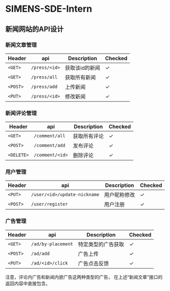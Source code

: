 # SIMENS-SDE-Intern

## 新闻网站的API设计

### 新闻文章管理

| Header   | api           | Description | Checked |
|----------|---------------|-------------|-------------|
| `<GET>`  | `/press/<id>` | 获取该id的新闻    |&check;   |
| `<GET>`  | `/press/all`  | 获取所有新闻      |&check;   |
| `<POST>` | `/press/add`  | 上传新闻        |&check;   |
| `<PUT>`  | `/press/<id>` | 修改新闻        |&check;   |

### 新闻评论管理
| Header     | api             | Description | Checked |
|------------|-----------------|-------------|--------|
| `<GET>`    | `/comment/all`  | 获取所有评论      | &check;  |
| `<POST>`   | `/comment/add`  | 发布评论        | &check;   |
| `<DELETE>` | `/comment/<id>` | 删除评论        | &check;   |

### 用户管理
| Header   | api                          | Description | Checked |
|----------|------------------------------|-------------|---------|
| `<PUT>`  | `/user/<id>/update-nickname` | 用户昵称修改      | &check; |
| `<POST>` | `/user/register`             | 用户注册        | &check; |

### 广告管理
| Header   | api                | Description | Checked  |
|----------|--------------------|-------------|----------|
| `<GET>`  | `/ad/by-placement` | 特定类型的广告获取    |  &check;  |
| `<POST>` | `/ad/add`          | 广告上传    | &check;  |
| `<PUT>`  | `/ad/<id>/click`   | 广告点击反馈    | &check;  |


注意，评论内广告和新闻内嵌广告这两种类型的广告，
在上述“新闻文章”接口的返回内容中直接包含。